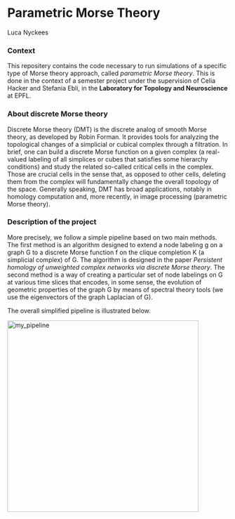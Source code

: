 # Parametric Morse Theory

Luca Nyckees

### Context

This repositery contains the code necessary to run simulations of a specific type of Morse theory approach, called *parametric Morse theory*. This is done in the context of a semester project under the supervision of Celia Hacker and Stefania Ebli,
in the **Laboratory for Topology and Neuroscience** at EPFL. 

### About discrete Morse theory

Discrete Morse theory (DMT) is the discrete analog of smooth Morse theory, as developed by Robin Forman. It provides tools for analyzing the topological changes of a simplicial or cubical complex through a filtration. In brief, one can build a discrete Morse function on a given complex (a real-valued labeling of all simplices or cubes that satisfies some hierarchy conditions) and study the related so-called critical cells in the complex. Those are crucial cells in the sense that, as opposed to other cells, deleting them from the complex will fundamentally change the overall topology of the space. Generally speaking, DMT has broad applications, notably in homology computation and, more recently, in image processing (parametric Morse theory).

### Description of the project

More precisely, we follow a simple pipeline based on two main methods. The first method is an algorithm designed to extend a node labeling g on a graph G to a discrete Morse function f on the clique completion K (a simplicial complex) of G. The algorithm is designed in the paper *Persistent homology of unweighted complex networks via discrete Morse theory*. The second method is a way of creating a particular set of node labelings on G at various time slices that encodes, in some sense, the evolution of geometric properties of the graph G by means of spectral theory tools (we use the eigenvectors of the graph Laplacian of G).

The overall simplified pipeline is illustrated below.

<img width="436" alt="my_pipeline" src="https://user-images.githubusercontent.com/55453275/116779268-a15c2c00-aa75-11eb-9aa2-f23e3d39c01d.png">
